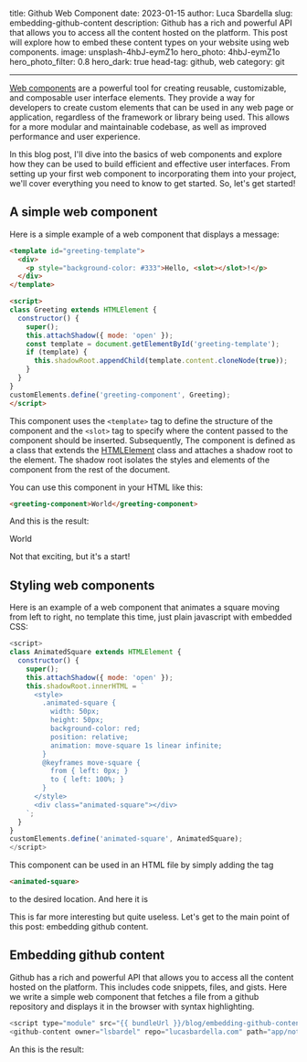 title: Github Web Component
date: 2023-01-15
author: Luca Sbardella
slug: embedding-github-content
description: Github has a rich and powerful API that allows you to access all the content hosted on the platform. This post will explore how to embed these content types on your website using web components.
image: unsplash-4hbJ-eymZ1o
hero_photo: 4hbJ-eymZ1o
hero_photo_filter: 0.8
hero_dark: true
head-tag: github, web
category: git

---

[Web components](https://developer.mozilla.org/en-US/docs/Web/Web_Components) are a powerful tool for creating reusable, customizable, and composable user interface elements. They provide a way for developers to create custom elements that can be used in any web page or application, regardless of the framework or library being used. This allows for a more modular and maintainable codebase, as well as improved performance and user experience.

In this blog post, I'll dive into the basics of web components and explore how they can be used to build efficient and effective user interfaces. From setting up your first web component to incorporating them into your project, we'll cover everything you need to know to get started. So, let's get started!

## A simple web component

Here is a simple example of a web component that displays a message:

```html
<template id="greeting-template">
  <div>
    <p style="background-color: #333">Hello, <slot></slot>!</p>
  </div>
</template>

<script>
class Greeting extends HTMLElement {
  constructor() {
    super();
    this.attachShadow({ mode: 'open' });
    const template = document.getElementById('greeting-template');
    if (template) {
      this.shadowRoot.appendChild(template.content.cloneNode(true));
    }
  }
}
customElements.define('greeting-component', Greeting);
</script>
```

This component uses the `<template>` tag to define the structure of the component and the `<slot>` tag to specify where the content passed to the component should be inserted.
Subsequently, The component is defined as a class that extends the [HTMLElement](https://developer.mozilla.org/en-US/docs/Web/API/HTMLElement) class and attaches a shadow root to the element.
The shadow root isolates the styles and elements of the component from the rest of the document.

You can use this component in your HTML like this:

```html
<greeting-component>World</greeting-component>
```

And this is the result:

<template id="greeting-template">
  <div>
    <p style="background-color: #333">Hello, <slot></slot>!</p>
  </div>
</template>
<script type="module" src="{{ bundleUrl }}/blog/embedding-github-content/hello.js"></script>
<greeting-component>World</greeting-component>

Not that exciting, but it's a start!

## Styling web components

Here is an example of a web component that animates a square moving from left to right, no template this time, just plain javascript with embedded CSS:

```js
<script>
class AnimatedSquare extends HTMLElement {
  constructor() {
    super();
    this.attachShadow({ mode: 'open' });
    this.shadowRoot.innerHTML = `
      <style>
        .animated-square {
          width: 50px;
          height: 50px;
          background-color: red;
          position: relative;
          animation: move-square 1s linear infinite;
        }
        @keyframes move-square {
          from { left: 0px; }
          to { left: 100%; }
        }
      </style>
      <div class="animated-square"></div>
    `;
  }
}
customElements.define('animated-square', AnimatedSquare);
</script>
```
<script type="module" src="{{ bundleUrl }}/blog/embedding-github-content/square.js"></script>
This component can be used in an HTML file by simply adding the tag

```html
<animated-square>
```

to the desired location. And here it is
<animated-square>

This is far more interesting but quite useless. Let's get to the main point of this post: embedding github content.

## Embedding github content

Github has a rich and powerful API that allows you to access all the content hosted on the platform. This includes code snippets, files, and gists. Here we write a simple web component that fetches a file from a github repository and displays it in the browser with syntax highlighting.

```js
<script type="module" src="{{ bundleUrl }}/blog/embedding-github-content/github.js"></script>
<github-content owner="lsbardel" repo="lucasbardella.com" path="app/notebook/github.ts"></github-content>
```

An this is the result:

<script type="module" src="{{ bundleUrl }}/blog/embedding-github-content/github.js"></script>

<github-content owner="lsbardel" repo="lucasbardella.com" path="content/blog/embedding-github-content/github.js"></github-content>
